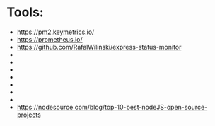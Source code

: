 # Tools:
 * https://pm2.keymetrics.io/
 * https://prometheus.io/
 * https://github.com/RafalWilinski/express-status-monitor
 * 
 * 
 * 
 * 
 * 
 * 
 * 
 * https://nodesource.com/blog/top-10-best-nodeJS-open-source-projects